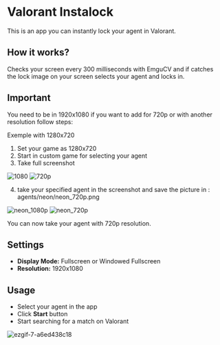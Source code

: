 # Valorant Instalock
This is an app you can instantly lock your agent in Valorant.

## How it works?
Checks your screen every 300 milliseconds with EmguCV and if catches the lock image on your screen selects your agent and locks in.

## Important
You need to be in 1920x1080
if you want to add for 720p or with another resolution follow steps:

Exemple with 1280x720
1) Set your game as 1280x720
2) Start in custom game for selecting your agent
3) Take full screenshot

![1080](https://github.com/ProbablyXS/valorant-instalock/assets/99107085/71bb39f5-ade8-4718-8c3a-064452a2a986)
![720p](https://github.com/ProbablyXS/valorant-instalock/assets/99107085/1fd7797b-3e7c-468d-b7fc-03ecbabc3828)


4) take your specified agent in the screenshot and save the picture in : agents/neon/neon_720p.png

![neon_1080p](https://github.com/ProbablyXS/valorant-instalock/assets/99107085/d2c805ac-58bf-4dc2-b302-50f8d003acab)
![neon_720p](https://github.com/ProbablyXS/valorant-instalock/assets/99107085/56a7f669-3eba-4453-b733-a2c30ccbc0c9)


You can now take your agent with 720p resolution.

## Settings
 - **Display Mode:** Fullscreen or Windowed Fullscreen
 - **Resolution:** 1920x1080

## Usage
 - Select your agent in the app
 - Click **Start** button
 - Start searching for a match on Valorant

![ezgif-7-a6ed438c18](https://github.com/ProbablyXS/valorant-instalock/assets/99107085/359506bc-77dd-4d22-a979-153cc23c6239)

